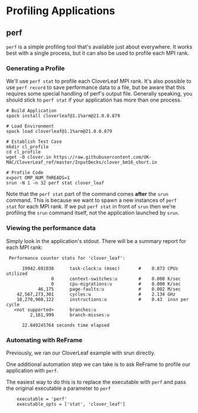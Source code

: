 # Profiling Applications

## perf

`perf` is a simple profiling tool that's available just about everywhere.  It works best with a single process, but it can also be used to profile each MPI rank.  


### Generating a Profile

We'll use `perf stat` to profile each CloverLeaf MPI rank.  It's also possible to use `perf record` to save performance data to a file, but be aware that
this requires some special handling of perf's output file.  Generally speaking, you should stick to `perf stat` if your application has more than one process.

```
# Build Application
spack install cloverleaf@1.1%arm@21.0.0.879

# Load Environment
spack load cloverleaf@1.1%arm@21.0.0.879

# Establish Test Case
mkdir cl_profile
cd cl_profile
wget -O clover.in https://raw.githubusercontent.com/UK-MAC/CloverLeaf_ref/master/InputDecks/clover_bm16_short.in

# Profile Code
export OMP_NUM_THREADS=1
srun -N 1 -n 32 perf stat clover_leaf
```

Note that the `perf stat` part of the command comes **after** the `srun` command.  This is because we want to spawn a new instances of `perf  stat` for each MPI rank.  If we put `perf stat` in front of `srun` then we're profiling the `srun` command itself, not the application launched by `srun`.

### Viewing the performance data

Simply look in the application's stdout.  There will be a summary report for each MPI rank:

```
 Performance counter stats for 'clover_leaf':

      19942.691038      task-clock:u (msec)       #    0.873 CPUs utilized
                 0      context-switches:u        #    0.000 K/sec
                 0      cpu-migrations:u          #    0.000 K/sec
            46,175      page-faults:u             #    0.002 M/sec
    42,567,273,301      cycles:u                  #    2.134 GHz
    18,270,960,122      instructions:u            #    0.43  insn per cycle
   <not supported>      branches:u
         2,161,999      branch-misses:u

      22.849245764 seconds time elapsed
```


### Automating with ReFrame

Previously, we ran our CloverLeaf example with srun directly.

One additional automation step we can take is to ask ReFrame to profile our application with `perf`.

The easiest way to do this is to replace the executable with `perf` and pass the original executable a parameter to `perf`

```
    executable = 'perf'
    executable_opts = ['stat', 'clover_leaf']
```

